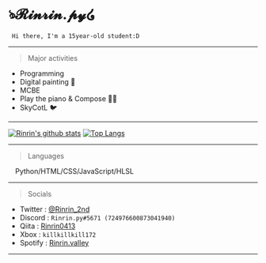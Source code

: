 # ঌ𝓡𝓲𝓷𝓻𝓲𝓷.𝓹𝔂໒ 
     Hi there, I'm a 15year-old student:D
___
> Major activities
* Programming
* Digital painting 🎨
* MCBE
* Play the piano & Compose 🎹🎶
* SkyCotL 🐦
___
[![Rinrin's github stats](https://github-readme-stats.vercel.app/api?username=Rinrin0413&show_icons=true&theme=gruvbox)](https://github.com/anuraghazra/github-readme-stats)
[![Top Langs](https://github-readme-stats.vercel.app/api/top-langs/?username=Rinrin0413&show_icons=true&theme=highcontrast)](https://github.com/anuraghazra/github-readme-stats)
___
> Languages 

&emsp;Python/HTML/CSS/JavaScript/HLSL
___
> Socials
* Twitter : [@Rinrin_2nd](https://twitter.com/Rinrin_2nd)
* Discord : `Rinrin.py#5671 (724976600873041940)`
* Qiita : [Rinrin0413](https://qiita.com/Rinrin0413)
* Xbox : `killkillkill172`
* Spotify : [Rinrin.valley](https://open.spotify.com/user/orr3huuq7wdmws3a6tgyh50d0)
___
